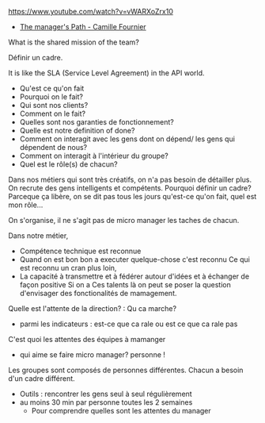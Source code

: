 https://www.youtube.com/watch?v=vWARXoZrx10
* [The manager's Path - Camille Fournier](https://www.amazon.fr/Managers-Path-Leaders-Navigating-Growth/dp/1491973897)

What is the shared mission of the team?

Définir un cadre.

It is like the SLA (Service Level Agreement) in the API world.
* Qu'est ce qu'on fait 
* Pourquoi on le fait?
* Qui sont nos clients?
* Comment on le fait?
* Quelles sont nos garanties de fonctionnement?
* Quelle est notre definition of done?
* Comment on interagit avec les gens dont on dépend/ les gens qui dépendent de nous?
* Comment on interagit à l'intérieur du groupe?
* Quel est le rôle(s) de chacun?

Dans nos métiers qui sont très créatifs, on n'a pas besoin de détailler plus. On recrute des gens intelligents et compétents.
Pourquoi définir un cadre? Parceque ça libère, on se dit pas tous les jours qu'est-ce qu'on fait, quel est mon rôle...

On s'organise, il ne s'agit pas de micro manager les taches de chacun.

Dans notre métier, 
* Compétence technique est reconnue
* Quand on est bon bon a executer quelque-chose c'est reconnu
Ce qui est reconnu un cran plus loin, 
* La capacité à transmettre et à fédérer autour d'idées et à échanger de façon positive
Si on a Ces talents là on peut se poser la question d'envisager des fonctionalités de mamagement.

Quelle est l'attente de la direction? : Qu ca marche?
* parmi les indicateurs : est-ce que ca rale ou est ce que ca rale pas

C'est quoi les attentes des équipes à mamanger
* qui aime se faire micro manager? personne ! 

Les groupes sont composés de personnes différentes. Chacun a besoin d'un cadre différent.
* Outils : rencontrer les gens seul à seul régulièrement
* au moins 30 min par personne toutes les 2 semaines
  * Pour comprendre quelles sont les attentes du manager
 
